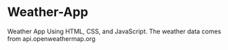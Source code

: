 # Weather-App
Weather App Using HTML, CSS, and JavaScript.
The weather data comes from api.openweathermap.org
